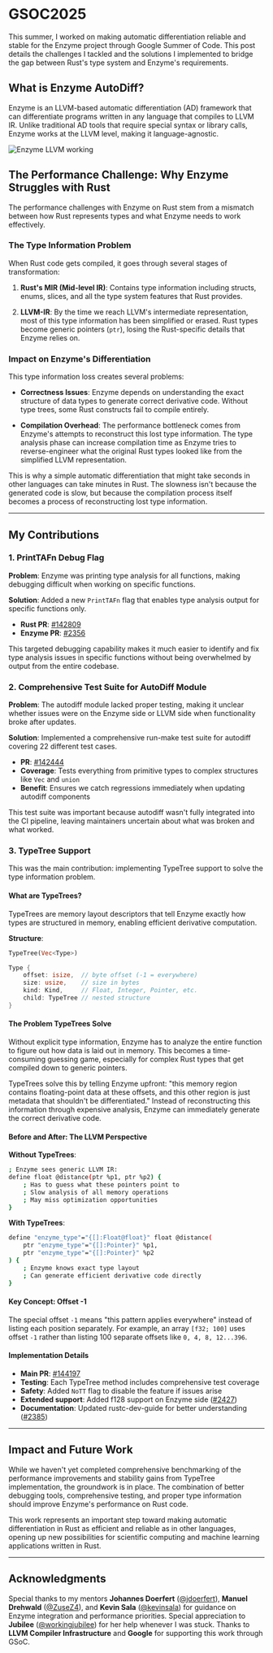 # GSOC2025


This summer, I worked on making automatic differentiation reliable and stable for the Enzyme project through Google Summer of Code. This post details the challenges I tackled and the solutions I implemented to bridge the gap between Rust's type system and Enzyme's requirements.

## What is Enzyme AutoDiff?

Enzyme is an LLVM-based automatic differentiation (AD) framework that can differentiate programs written in any language that compiles to LLVM IR. Unlike traditional AD tools that require special syntax or library calls, Enzyme works at the LLVM level, making it language-agnostic.

![Enzyme LLVM working](https://hc-cdn.hel1.your-objectstorage.com/s/v3/16f6ff1d1a6c876593f082b5fd7f43f6532b578c_image.png)

## The Performance Challenge: Why Enzyme Struggles with Rust

The performance challenges with Enzyme on Rust stem from a mismatch between how Rust represents types and what Enzyme needs to work effectively.

### The Type Information Problem

When Rust code gets compiled, it goes through several stages of transformation:

1. **Rust's MIR (Mid-level IR)**: Contains type information including structs, enums, slices, and all the type system features that Rust provides.

2. **LLVM-IR**: By the time we reach LLVM's intermediate representation, most of this type information has been simplified or erased. Rust types become generic pointers (`ptr`), losing the Rust-specific details that Enzyme relies on.

### Impact on Enzyme's Differentiation

This type information loss creates several problems:

- **Correctness Issues**: Enzyme depends on understanding the exact structure of data types to generate correct derivative code. Without type trees, some Rust constructs fail to compile entirely.

- **Compilation Overhead**: The performance bottleneck comes from Enzyme's attempts to reconstruct this lost type information. The type analysis phase can increase compilation time as Enzyme tries to reverse-engineer what the original Rust types looked like from the simplified LLVM representation.

This is why a simple automatic differentiation that might take seconds in other languages can take minutes in Rust. The slowness isn't because the generated code is slow, but because the compilation process itself becomes a process of reconstructing lost type information.

---

## My Contributions

### 1. PrintTAFn Debug Flag

**Problem**: Enzyme was printing type analysis for all functions, making debugging difficult when working on specific functions.

**Solution**: Added a new `PrintTAFn` flag that enables type analysis output for specific functions only.

- **Rust PR**: [#142809](https://github.com/rust-lang/rust/pull/142809)
- **Enzyme PR**: [#2356](https://github.com/EnzymeAD/Enzyme/pull/2356)

This targeted debugging capability makes it much easier to identify and fix type analysis issues in specific functions without being overwhelmed by output from the entire codebase.

### 2. Comprehensive Test Suite for AutoDiff Module

**Problem**: The autodiff module lacked proper testing, making it unclear whether issues were on the Enzyme side or LLVM side when functionality broke after updates.

**Solution**: Implemented a comprehensive run-make test suite for autodiff covering 22 different test cases.

- **PR**: [#142444](https://github.com/rust-lang/rust/pull/142444)
- **Coverage**: Tests everything from primitive types to complex structures like `Vec` and `union`
- **Benefit**: Ensures we catch regressions immediately when updating autodiff components

This test suite was important because autodiff wasn't fully integrated into the CI pipeline, leaving maintainers uncertain about what was broken and what worked.

### 3. TypeTree Support

This was the main contribution: implementing TypeTree support to solve the type information problem.

#### What are TypeTrees?

TypeTrees are memory layout descriptors that tell Enzyme exactly how types are structured in memory, enabling efficient derivative computation.

**Structure**:
```rust
TypeTree(Vec<Type>)

Type {
    offset: isize,  // byte offset (-1 = everywhere)
    size: usize,    // size in bytes
    kind: Kind,     // Float, Integer, Pointer, etc.
    child: TypeTree // nested structure
}
```


#### The Problem TypeTrees Solve

Without explicit type information, Enzyme has to analyze the entire function to figure out how data is laid out in memory. This becomes a time-consuming guessing game, especially for complex Rust types that get compiled down to generic pointers.

TypeTrees solve this by telling Enzyme upfront: "this memory region contains floating-point data at these offsets, and this other region is just metadata that shouldn't be differentiated." Instead of reconstructing this information through expensive analysis, Enzyme can immediately generate the correct derivative code.

#### Before and After: The LLVM Perspective

**Without TypeTrees**:
```bash
; Enzyme sees generic LLVM IR:
define float @distance(ptr %p1, ptr %p2) {
    ; Has to guess what these pointers point to
    ; Slow analysis of all memory operations
    ; May miss optimization opportunities
}
```

**With TypeTrees**:
```bash
define "enzyme_type"="{[]:Float@float}" float @distance(
    ptr "enzyme_type"="{[]:Pointer}" %p1,
    ptr "enzyme_type"="{[]:Pointer}" %p2
) {
    ; Enzyme knows exact type layout
    ; Can generate efficient derivative code directly
}
```

#### Key Concept: Offset -1

The special offset `-1` means "this pattern applies everywhere" instead of listing each position separately. For example, an array `[f32; 100]` uses offset `-1` rather than listing 100 separate offsets like `0, 4, 8, 12...396`.

#### Implementation Details

- **Main PR**: [#144197](https://github.com/rust-lang/rust/pull/144197)
- **Testing**: Each TypeTree method includes comprehensive test coverage
- **Safety**: Added `NoTT` flag to disable the feature if issues arise
- **Extended support**: Added f128 support on Enzyme side ([#2427](https://github.com/EnzymeAD/Enzyme/pull/2427))
- **Documentation**: Updated rustc-dev-guide for better understanding ([#2385](https://github.com/rust-lang/rustc-dev-guide/pull/2385))

---

## Impact and Future Work

While we haven't yet completed comprehensive benchmarking of the performance improvements and stability gains from TypeTree implementation, the groundwork is in place. The combination of better debugging tools, comprehensive testing, and proper type information should improve Enzyme's performance on Rust code.

This work represents an important step toward making automatic differentiation in Rust as efficient and reliable as in other languages, opening up new possibilities for scientific computing and machine learning applications written in Rust.

---

## Acknowledgments

Special thanks to my mentors **Johannes Doerfert** ([@jdoerfert](https://github.com/jdoerfert)), **Manuel Drehwald** ([@ZuseZ4](https://github.com/ZuseZ4)), and **Kevin Sala** ([@kevinsala](https://github.com/kevinsala)) for guidance on Enzyme integration and performance priorities. Special appreciation to **Jubilee** ([@workingjubilee](https://github.com/workingjubilee)) for her help whenever I was stuck. Thanks to **LLVM Compiler Infrastructure** and **Google** for supporting this work through GSoC.
